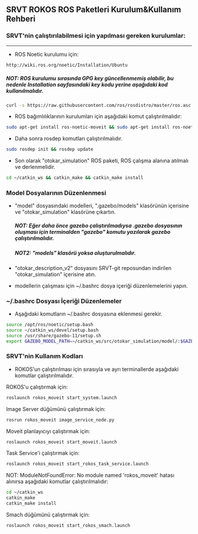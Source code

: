 
## SRVT ROKOS ROS Paketleri Kurulum&Kullanım Rehberi ##

### SRVT'nin çalıştırılabilmesi için yapılması gereken kurulumlar:
------------------------------------------------------------------

- ROS Noetic kurulumu için: 

```bash
http://wiki.ros.org/noetic/Installation/Ubuntu
```
   ##### NOT: ROS kurulumu sırasında GPG key güncellenmemiş olabilir, bu nedenle Installation sayfasındaki key kodu yerine aşağıdaki kod kullanılmalıdır.

```bash
curl -s https://raw.githubusercontent.com/ros/rosdistro/master/ros.asc | sudo apt-key add -
```

- ROS bağımlılıklarının kurulumları için aşağıdaki komut çalıştırılmalıdır:

```bash
sudo apt-get install ros-noetic-moveit && sudo apt-get install ros-noetic-controller-manager && sudo apt-get install ros-noetic-joint-trajectory-controller && sudo apt-get install ros-noetic-rqt-joint-trajectory-controller && sudo apt-get install ros-noetic-effort-controllers
```
- Daha sonra rosdep komutları çalıştırılmalıdır.

```bash
sudo rosdep init && rosdep update
```
- Son olarak "otokar_simulation" ROS paketi, ROS çalışma alanına atılmalı ve derlenmelidir.

```bash
cd ~/catkin_ws && catkin_make && catkin_make install
```

### Model Dosyalarının Düzenlenmesi

- "model" dosyasındaki modelleri, ".gazebo/models" klasörünün içerisine ve "otokar_simulation" klasörüne çıkartın.

  ##### NOT: Eğer daha önce gazebo çalıştırılmadıysa .gazebo dosyasının oluşması için terminalden "gazebo" komutu yazılarak gazebo çalıştırılmalıdır.
  ##### NOT2: "models" klasörü yoksa oluşturulmalıdır.

- "otokar_description_v2" dosyasını SRVT-git reposundan indirilen "otokar_simulation" içerisine atın.

- modellerin çalışması için ~/.bashrc dosya içeriği düzenlemelerini yapın.

### ~/.bashrc Dosyası İçeriği Düzenlemeler ###

- Aşağıdaki komutların ~/.bashrc dosyasına eklenmesi gerekir.

```bash
source /opt/ros/noetic/setup.bash
source ~/catkin_ws/devel/setup.bash
source /usr/share/gazebo-11/setup.sh
export GAZEBO_MODEL_PATH=~/catkin_ws/src/otokar_simulation/model/:$GAZEBO_MODEL_PATH
```

### SRVT'nin Kullanım Kodları
 
- ROKOS'un çalıştırılması için sırasıyla ve ayrı terminallerde aşağıdaki komutlar çalıştırılmalıdır.

ROKOS'u çalıştırmak için:

```bash
roslaunch rokos_moveit start_system.launch
```

Image Server düğümünü çalıştırmak için:

```bash
rosrun rokos_moveit image_service_node.py
```

Moveit planlayıcıyı çalıştırmak için:

```bash
roslaunch rokos_moveit start_moveit.launch
```

Task Service'i çalıştırmak için:

```bash
roslaunch rokos_moveit start_rokos_task_service.launch
```

NOT:  ModuleNotFoundError: No module named 'rokos_moveit' hatası alınırsa aşağıdaki komutlar çalıştırılmalıdır:

```bash
cd ~/catkin_ws
catkin_make
catkin_make install
```

Smach düğümünü çalıştırmak için:

```bash	
roslaunch rokos_moveit start_rokos_smach.launch
```
